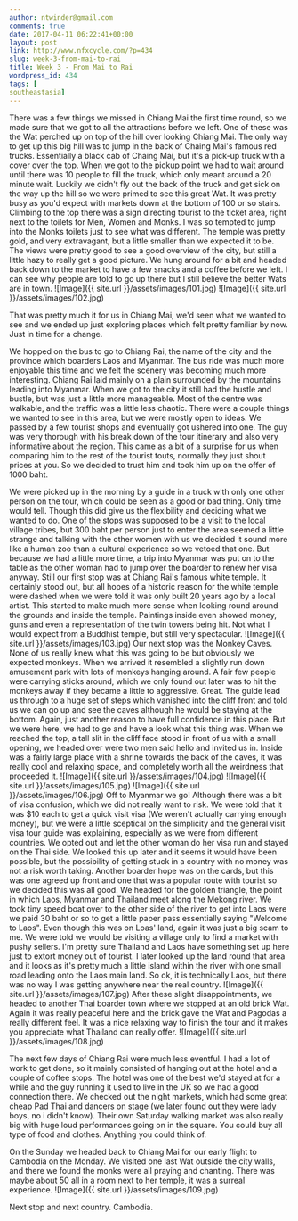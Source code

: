 ```yaml
---
author: ntwinder@gmail.com
comments: true
date: 2017-04-11 06:22:41+00:00
layout: post
link: http://www.nfxcycle.com/?p=434
slug: week-3-from-mai-to-rai
title: Week 3 - From Mai to Rai
wordpress_id: 434
tags: [
southeastasia]
---
```


There was a few things we missed in Chiang Mai the first time round, so we made sure that we got to all the attractions before we left. One of these was the Wat perched up on top of the hill over looking Chiang Mai.  The only way to get up this big hill was to jump in the back of Chaing Mai's famous red trucks. Essentially a black cab of Chaing Mai, but it's a pick-up truck with a cover over the top. When we got to the pickup point we had to wait around until there was 10 people to fill the truck, which only meant around a 20 minute wait. Luckily we didn't fly out the back of the truck and get sick on the way up the hill so we were primed to see this great Wat. It was pretty busy as you'd expect with markets down at the bottom of 100 or so stairs. Climbing to the top there was a sign directing tourist to the ticket area, right next to the toilets for Men, Women and Monks. I was so tempted to jump into the Monks toilets just to see what was different.  The temple was pretty gold, and very extravagant, but a little smaller than we expected it to be.  The views were pretty good to see a good overview of the city, but still a little hazy to really get a good picture. We hung around for a bit and headed back down to the market to have a few snacks and a coffee before we left.  I can see why people are told to go up there but I still believe the better Wats are in town.
![Image]({{ site.url }}/assets/images/101.jpg)
![Image]({{ site.url }}/assets/images/102.jpg)

That was pretty much it for us in Chiang Mai, we'd seen what we wanted to see and we ended up just exploring places which felt pretty familiar by now.  Just in time for a change.

We hopped on the bus to go to Chiang Rai, the name of the city and the province which boarders Laos and Myanmar.  The bus ride was much more enjoyable this time and we felt the scenery was becoming much more interesting. Chiang Rai laid mainly on a plain surrounded by the mountains leading into Myanmar.  When we got to the city it still had the hustle and bustle, but was just a little more manageable.  Most of the centre was walkable, and the traffic was a little less chaotic.  There were a couple things we wanted to see in this area, but we were mostly open to ideas. We passed by a few tourist shops and eventually got ushered into one. The guy was very thorough with his break down of the tour itinerary and also very informative about the region.  This came as a bit of a surprise for us when comparing him to the rest of the tourist touts, normally they just shout prices at you. So we decided to trust him and took him up on the offer of 1000 baht.

We were picked up in the morning by a guide in a truck with only one other person on the tour, which could be seen as a good or bad thing. Only time would tell. Though this did give us the flexibility and deciding what we wanted to do.  One of the stops was supposed to be a visit to the local village tribes, but 300 baht per person just to enter the area seemed a little strange and talking with the other women with us we decided it sound more like a human zoo than a cultural experience so we vetoed that one. But because we had a little more time, a trip into Myanmar was put on to the table as the other woman had to jump over the boarder to renew her visa anyway.  Still our first stop was at Chiang Rai's famous white temple.  It certainly stood out, but all hopes of a historic reason for the white temple were dashed when we were told it was only built 20 years ago by a local artist.  This started to make much more sense when looking round around the grounds and inside the temple.  Paintings inside even showed money, guns and even a representation of the twin towers being hit.  Not what I would expect from a Buddhist temple, but still very spectacular.
![Image]({{ site.url }}/assets/images/103.jpg)
Our next stop was the Monkey Caves. None of us really knew what this was going to be but obviously we expected monkeys.   When we arrived it resembled a slightly run down amusement park with lots of monkeys hanging around.  A fair few people were carrying sticks around, which we only found out later was to hit the monkeys away if they became a little to aggressive. Great. The guide lead us through to a huge set of steps which vanished into the cliff front and told us we can go up and see the caves although he would be staying at the bottom. Again, just another reason to have full confidence in this place. But we were here, we had to go and have a look what this thing was.  When we reached the top, a tall slit in the cliff face stood in front of us with a small opening, we headed over were two men said hello and invited us in.  Inside was a fairly large place with a shrine towards the back of the caves, it was really cool and relaxing space, and completely worth all the weirdness that proceeded it.
![Image]({{ site.url }}/assets/images/104.jpg)
![Image]({{ site.url }}/assets/images/105.jpg)
![Image]({{ site.url }}/assets/images/106.jpg)
Off to Myanmar we go! Although there was a bit of visa confusion, which we did not really want to risk. We were told that it was $10 each to get a quick visit visa (We weren't actually carrying enough money), but we were a little sceptical on the simplicity and the general visit visa tour guide was explaining, especially as we were from different countries.  We opted out and let the other woman do her visa run and stayed on the Thai side.  We looked this up later and it seems it would have been possible, but the possibility of getting stuck in a country with no money was not a risk worth taking.
Another boarder hope was on the cards, but this was one agreed up front and one that was a popular route with tourist so we decided this was all good. We headed for the golden triangle, the point in which Laos, Myanmar and Thailand meet along the Mekong river. We took tiny speed boat over to the other side of the river to get into Laos were we paid 30 baht or so to get a little paper pass essentially saying "Welcome to Laos".  Even though this was on Loas' land, again it was just a big scam to me.  We were told we would be visiting a village only to find a market with pushy sellers. I'm pretty sure Thailand and Laos have something set up here just to extort money out of tourist. I later looked up the land round that area and it looks as it's pretty much a little island within the river with one small road leading onto the Laos main land. So ok, it is technically Laos, but there was no way I was getting anywhere near the real country.
![Image]({{ site.url }}/assets/images/107.jpg)
After these slight disappointments, we headed to another Thai boarder town where we stopped at an old brick Wat.  Again it was really peaceful here and the brick gave the Wat and Pagodas a really different feel. It was a nice relaxing way to finish the tour and it makes you appreciate what Thailand can really offer.
![Image]({{ site.url }}/assets/images/108.jpg)

The next few days of Chiang Rai were much less eventful. I had a lot of work to get done, so it mainly consisted of hanging out at the hotel and a couple of coffee stops. The hotel was one of the best we'd stayed at for a while and the guy running it used to live in the UK so we had a good connection there. We checked out the night markets, which had some great cheap Pad Thai and dancers on stage (we later found out they were lady boys, no i didn't know). Their own Saturday walking market was also really big with huge loud performances going on in the square. You could buy all type of food and clothes. Anything you could think of.

On the Sunday we headed back to Chiang Mai for our early flight to Cambodia on the Monday. We visited one last Wat outside the city walls, and there we found the monks were all praying and chanting. There was maybe about 50 all in a room next to her temple, it was a surreal experience.
![Image]({{ site.url }}/assets/images/109.jpg)

Next stop and next country. Cambodia.
